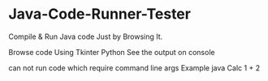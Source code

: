# Java-Code-Runner-Tester
Compile &amp; Run Java code Just by Browsing It.

Browse code Using Tkinter Python See the output on console

can not run code which require command line args Example java Calc 1 + 2
